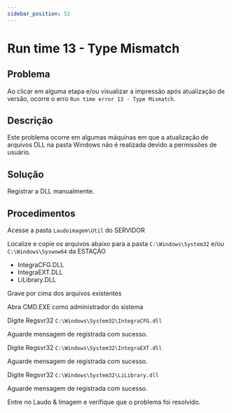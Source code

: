 ```yaml
---
sidebar_position: 52
---
```


# Run time 13 - Type Mismatch

## Problema

Ao clicar em alguma etapa e/ou visualizar a impressão após
atualização de versão, ocorre o erro `Run time error 13 - Type
Mismatch`.

## Descrição

Este problema ocorre em algumas máquinas em que a atualização de
arquivos DLL na pasta Windows não é realizada devido a permissões de
usuário.

## Solução

Registrar a DLL manualmente.

## Procedimentos

Acesse a pasta `Laudoimagem\Util` do SERVIDOR

Localize e copie os arquivos abaixo para a pasta
`C:\Windows\System32` e/ou `C:\Windows\Syswow64` da ESTAÇÃO

- IntegraCFG.DLL
- IntegraEXT.DLL
- LiLibrary.DLL

Grave por cima dos arquivos existentes

Abra CMD.EXE como administrador do sistema

Digite Regsvr32 `C:\Windows\System32\IntegraCFG.dll`

Aguarde mensagem de registrada com sucesso.

Digite Regsvr32 `C:\Windows\System32\IntegraEXT.dll`

Aguarde mensagem de registrada com sucesso.

Digite Regsvr32 `C:\Windows\System32\LiLibrary.dll`

Aguarde mensagem de registrada com sucesso.

Entre no Laudo & Imagem e verifique que o problema foi resolvido.